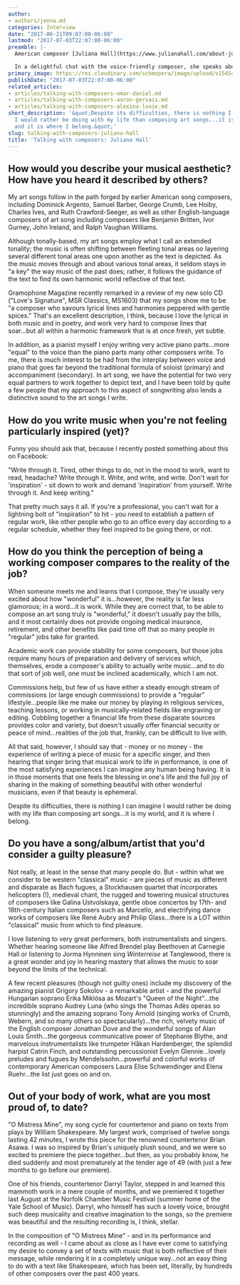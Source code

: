 ```yaml
---
author:
- authors/jenna.md
categories: Interview
date: "2017-06-21T09:07:00-06:00"
lastmod: "2017-07-03T22:07:00-06:00"
preamble: |-
  American composer [Juliana Hall](https://www.julianahall.com/about-juliana-hall/) has over 50 song cycles and vocal chamber works to her name, her most recent cycle having just premiered in Los Angeles at the 2017 SongFest program. Since turning to composition in her 20s, Hall has written for the likes of Dawn Upshaw and Brian Asawa, and her music has been heard in 29 counties; just this past season, she heard the world premieres of five new works for voice and piano.

  In a delightful chat with the voice-friendly composer, she speaks about writing "active piano parts" in her songs, and how the tough parts of the job are easily outweighed by the pleasure of composing.
primary_image: https://res.cloudinary.com/schmopera/image/upload/v1545409169/media/webhook-uploads/1498057683874/2017-06-21---composer-juliana-hall.jpg.jpg
publishDate: "2017-07-03T22:07:00-06:00"
related_articles:
- articles/talking-with-composers-omar-daniel.md
- articles/talking-with-composers-aaron-gervais.md
- articles/talking-with-composers-alexina-louie.md
short_description: '&quot;Despite its difficulties, there is nothing I can imagine
  I would rather be doing with my life than composing art songs...it is my world,
  and it is where I belong.&quot;'
slug: talking-with-composers-juliana-hall
title: 'Talking with composers: Juliana Hall'
---
```


## How would you describe your musical aesthetic? How have you heard it described by others?

My art songs follow in the path forged by earlier American song composers, including Dominick Argento, Samuel Barber, George Crumb, Lee Hoiby, Charles Ives, and Ruth Crawford-Seeger, as well as other English-language composers of art song including composers like Benjamin Britten, Ivor Gurney, John Ireland, and Ralph Vaughan Williams.

Although tonally-based, my art songs employ what I call an extended tonality; the music is often shifting between fleeting tonal areas oo layering several different tonal areas one upon another as the text is depicted.  As the music moves through and about various tonal areas, it seldom stays in "a key" the way music of the past does; rather, it follows the guidance of the text to find its own harmonic world reflective of that text.

Gramophone Magazine recently remarked in a review of my new solo CD ("Love's Signature", MSR Classics, MS1603) that my songs show me to be "a composer who savours lyrical lines and harmonies peppered with gentle spices."  That's an excellent description, I think, because I love the lyrical in both music and in poetry, and work very hard to compose lines that soar...but all within a harmonic framework that is at once fresh, yet subtle.

In addition, as a pianist myself I enjoy writing very active piano parts...more "equal" to the voice than the piano parts many other composers write.  To me, there is much interest to be had from the interplay between voice and piano that goes far beyond the traditional formula of soloist (primary) and accompaniment (secondary).  In art song, we have the potential for two very equal partners to work together to depict text, and I have been told by quite a few people that my approach to this aspect of songwriting also lends a distinctive sound to the art songs I write.

## How do you write music when you're not feeling particularly inspired (yet)?

Funny you should ask that, because I recently posted something about
this on Facebook:

"Write through it. Tired, other things to do, not in the mood to work, want to read, headache?  Write through it.  Write, and write, and write.  Don't wait for 'inspiration' - sit down to work and demand 'inspiration' from yourself.  Write through it.  And keep writing."

That pretty much says it all.  If you're a professional, you can't wait for a lightning bolt of "inspiration" to hit - you need to establish a pattern of regular work, like other people who go to an office every day according to a regular schedule, whether they feel inspired to be going there, or not.

## How do you think the perception of being a working composer compares to the reality of the job?

When someone meets me and learns that I compose, they're usually very excited about how "wonderful" it is...however, the reality is far less glamorous; in a word...it is work.  While they are correct that, to be able to compose an art song truly is "wonderful," it doesn't usually pay the bills, and it most certainly does not provide ongoing medical insurance, retirement, and other benefits like paid time off that so many people in "regular" jobs take for granted.

Academic work can provide stability for some composers, but those jobs require many hours of preparation and delivery of services which, themselves, erode a composer's ability to actually write music...and to do that sort of job well, one must be inclined academically, which I am not.

Commissions help, but few of us have either a steady enough stream of commissions (or large enough commissions) to provide a "regular" lifestyle...people like me make our money by playing in religious services, teaching lessons, or working in musically-related fields like engraving or editing.  Cobbling together a financial life from these disparate sources provides color and variety, but doesn't usually offer financial security or peace of mind...realities of the job that, frankly, can be difficult to live with.

All that said, however, I should say that - money or no money - the experience of writing a piece of music for a specific singer, and then hearing that singer bring that musical work to life in performance, is one of the most satisfying experiences I can imagine any human being having.  It is in those moments that one feels the blessing in one's life and the full joy of sharing in the making of something beautiful with other wonderful musicians, even if that beauty is ephemeral.

Despite its difficulties, there is nothing I can imagine I would rather be doing with my life than composing art songs...it is my world, and it is where I belong.

## Do you have a song/album/artist that you'd consider a guilty pleasure?

Not really, at least in the sense that many people do.  But - within what we consider to be western "classical" music - are pieces of music as different and disparate as Bach fugues, a Stockhausen quartet that incorporates helicopters (!), medieval chant, the rugged and towering musical structures of composers like Galina Ustvolskaya, gentle oboe concertos by 17th- and 18th-century Italian composers such as Marcello, and electrifying dance works of composers like René Aubry and Philip Glass...there is a LOT within "classical" music from which to find pleasure.

I love listening to very great performers, both instrumentalists and singers.  Whether hearing someone like Alfred Brendel play Beethoven at Carnegie Hall or listening to Jorma Hynninen sing *Winterreise* at Tanglewood, there is a great wonder and joy in hearing mastery that allows the music to soar beyond the limits of the technical.

A few recent pleasures (though not guilty ones) include my discovery of the amazing pianist Grigory Sokolov - a remarkable artist - and the powerful Hungarian soprano Erika Miklósa as Mozart's "Queen of the Night"...the incredible soprano Audrey Luna (who sings the Thomas Adès operas so stunningly) and the amazing soprano Tony Arnold (singing works of Crumb, Webern, and so many others so spectacularly)...the rich, velvety music of the English composer Jonathan Dove and the wonderful songs of Alan Louis Smith...the gorgeous communicative power of Stephanie Blythe, and marvelous instrumentalists like trumpeter Håkan Hardenberger, the splendid harpist Catrin Finch, and outstanding percussionist Evelyn Glennie...lovely preludes and fugues by Mendelssohn...powerful and colorful works of contemporary American composers Laura Elise Schwendinger and Elena Ruehr...the list just goes on and on.

## Out of your body of work, what are you most proud of, to date?

"O Mistress Mine", my song cycle for countertenor and piano on texts from plays by William Shakespeare.  My largest work, comprised of twelve songs lasting 42 minutes, I wrote this piece for the renowned countertenor Brian Asawa.  I was so inspired by Brian's uniquely plush sound, and we were so excited to premiere the piece together...but then, as you probably know, he died suddenly and most prematurely at the tender age of 49 (with just a few months to go before our premiere).

One of his friends, countertenor Darryl Taylor, stepped in and learned this mammoth work in a mere couple of months, and we premiered it together last August at the Norfolk Chamber Music Festival (summer home of the Yale School of Music).  Darryl, who himself has such a lovely voice, brought such deep musicality and creative imagination to the songs, so the premiere was beautiful and the resulting recording is, I think, stellar.

In the composition of "O Mistress Mine" - and in its performance and recording as well - I came about as close as I have ever come to satisfying my desire to convey a set of texts with music that is both reflective of their message, while rendering it in a completely unique way...not an easy thing to do with a text like Shakespeare, which has been set, literally, by hundreds of other composers over the past 400 years.
